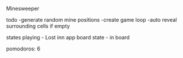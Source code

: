 Minesweeper

todo
-generate random mine positions
-create game loop
-auto reveal surrounding cells if empty 


states
playing - Lost  inn app
board state - in board

pomodoros: 6